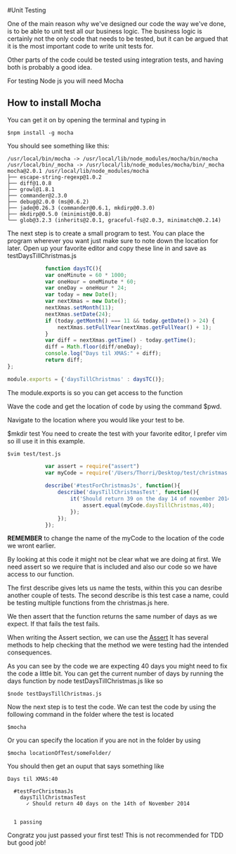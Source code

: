 #Unit Testing

One of the main reason why we've designed our code the way we've done, is to be able to unit test all our business logic. The business logic is certainly not the only code that needs to be tested, but it can be argued that it is the most important code to write unit tests for.

Other parts of the code could be tested using integration tests, and having both is probably a good idea.

For testing Node js you will need Mocha

## How to install Mocha
You can get it on by opening the terminal and typing in
```
$npm install -g mocha
```

You should see something like this:

	/usr/local/bin/mocha -> /usr/local/lib/node_modules/mocha/bin/mocha
	/usr/local/bin/_mocha -> /usr/local/lib/node_modules/mocha/bin/_mocha
	mocha@2.0.1 /usr/local/lib/node_modules/mocha
	├── escape-string-regexp@1.0.2
	├── diff@1.0.8
	├── growl@1.8.1
	├── commander@2.3.0
	├── debug@2.0.0 (ms@0.6.2)
	├── jade@0.26.3 (commander@0.6.1, mkdirp@0.3.0)
	├── mkdirp@0.5.0 (minimist@0.0.8)
	└── glob@3.2.3 (inherits@2.0.1, graceful-fs@2.0.3, minimatch@0.2.14)

The next step is to create a small program to test. You can place the program wherever you want just make sure to note down the location for later.
Open up your favorite editor and copy these line in and save as testDaysTillChristmas.js

```javascript
			function daysTC(){
			var oneMinute = 60 * 1000;
			var oneHour = oneMinute * 60;
			var oneDay = oneHour * 24;
			var today = new Date();
			var nextXmas = new Date();
			nextXmas.setMonth(11);
			nextXmas.setDate(24);
			if (today.getMonth() === 11 && today.getDate() > 24) {
				nextXmas.setFullYear(nextXmas.getFullYear() + 1);
			}
			var diff = nextXmas.getTime() - today.getTime();
			diff = Math.floor(diff/oneDay);
			console.log("Days til XMAS:" + diff);
			return diff;
};

module.exports = {'daysTillChristmas' : daysTC()};
```
The module.exports is so you can get access to the function 

Wave the code and get the location of code by using the command $pwd.

Navigate to the location where you would like your test to be.

$mkdir test
You need to create the test with your favorite editor, I prefer vim so ill use it in this example.

```
$vim test/test.js
```

```javascript
			var assert = require("assert")
			var myCode = require('/Users/Thorri/Desktop/test/christmas.js')
			
			describe('#testForChristmasJs', function(){
				describe('daysTillChristmasTest', function(){
					it('Should return 39 on the day 14 of november 2014', function(){
						assert.equal(myCode.daysTillChristmas,40);
					});
				});
			});
```
__REMEMBER__ to change the name of the myCode to the location of the code we wront earlier.

By looking at this code it might not be clear what we are doing at first.
We need assert so we require that is included and also our code so we have access to our function.

The first describe gives lets us name the tests, within this you can desribe another couple of tests.
The second describe is this test case a name, could be testing multiple functions from the christmas.js here.

We then assert that the function returns the same number of days as we expect. If that fails the test fails.

When writing the Assert section, we can use the [Assert](http://nodejs.org/api/assert.html) 
It has several methods to help checking that the method we were
testing had the intended consequences.

As you can see by the code we are expecting 40 days you might need to fix the code a little bit. You can get the current number of days by running the days function by node testDaysTillChristmas.js like so
```
$node testDaysTillChristmas.js
```

Now the next step is to test the code.
We can test the code by using the following command in the folder where the test is located
```
$mocha
```

Or you can specify the location if you are not in the folder by using

```
$mocha locationOfTest/someFolder/
```

You should then get an ouput that says something like
```
Days til XMAS:40

  #testForChristmasJs
    daysTillChristmasTest
      ✓ Should return 40 days on the 14th of November 2014


  1 passing
```

Congratz you just passed your first test! This is not recommended for TDD but good job!


